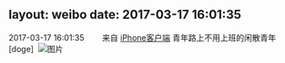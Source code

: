 layout: weibo
date: 2017-03-17 16:01:35
---
<meta name="referrer" content="no-referrer" />

2017-03-17 16:01:35  &nbsp;&nbsp;&nbsp;&nbsp;&nbsp;&nbsp; 来自 <a href="http://app.weibo.com/t/feed/9ksdit" rel="nofollow">iPhone客户端</a>
青年路上不用上班的闲散青年[doge] ​​​
![图片](https://wx4.sinaimg.cn/large/6d2a6003ly1fdpwafyta0j20qo0zkgtx.jpg)
